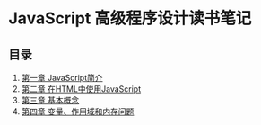 # JavaScript 高级程序设计读书笔记

## 目录

1. [第一章 JavaScript简介](chapter01.md)
2. [第二章 在HTML中使用JavaScript](chapter02.md)
3. [第三章 基本概念](chapter03.md)
4. [第四章 变量、作用域和内存问题](chapter04.md)
